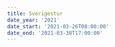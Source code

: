 ```yaml
---
title: Sverigestur
date_year: '2021'
date_start: '2021-03-26T08:00:00'
date_end: '2021-03-30T17:00:00'
---
```


